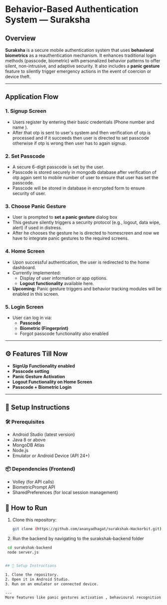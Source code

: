 # Behavior-Based Authentication System — Suraksha

##  Overview

**Suraksha** is a secure mobile authentication system that uses **behavioral biometrics** as a reauthentication mechanism. It enhances traditional login methods (passcode, biometric) with personalized behavior patterns to offer silent, non-intrusive, and adaptive security. It also includes a **panic gesture** feature to silently trigger emergency actions in the event of coercion or device theft.

---

##  Application Flow

### 1. Signup Screen
- Users register by entering their basic credentials (Phone number and name ).
-   After that otp is sent to user's system and then verification of otp is processed and if it succeeds then user is directed to set passcode otherwise if otp is wrong then user has to again signup.

### 2. Set Passcode
- A secure 6-digit passcode is set by the user.
- Passcode is stored securely in mongodb database after verification of otp again sent to mobile number of user to ensure that user has set the passcode.
- Passcode will be stored in database in encrypted form to ensure security of user.

### 3. Choose Panic Gesture
- User is prompted to **set a panic gesture** dialog box
- This gesture silently triggers a security protocol (e.g., logout, data wipe, alert) if used in distress.
- After he chooses the gesture he is directed to homescreen and now we have to integrate panic gestures to the required screens.

### 4. Home Screen
- Upon successful authentication, the user is redirected to the home dashboard.
- Currently implemented:
  - Display of user information or app options.
  - **Logout functionality** available here.
- **Upcoming:** Panic gesture triggers and behavior tracking modules will be enabled in this screen.

### 5. Login Screen
- User can log in via:
  - **Passcode**
  - **Biometric (Fingerprint)**
  - Forgot passcode functionality also enabled


---

## ⚙️ Features Till Now 
- **SignUp Functionality enabled**
- **Passcode setting**
-  **Panic Gesture Activation**
- **Logout Functionality on Home Screen**
- **Passcode + Biometric Login**

---

## 🚀 Setup Instructions

### 🛠 Prerequisites
- Android Studio (latest version)
- Java 8 or above
- MongoDB Atlas
- Node.js
- Emulator or Android Device (API 24+)

### 📦 Dependencies (Frontend)
- Volley (for API calls)
- BiometricPrompt API
- SharedPreferences (for local session management)

## 🚀 How to Run

1. Clone this repository:
   ```bash
   git clone (https://github.com/ananyadhagat/surakshak-Hackorbit.git)
2. Run the backend by navigating to the surakshak-backend folder
  ```bash
   cd surakshak-backend
   node server.js


## 📝 Setup Instructions

1. Clone the repository.
2. Open it in Android Studio.
3. Run on an emulator or connected device.

---
More features like panic gestures activation , behavioural recognition , training session to train ml model and more features to be added soon
